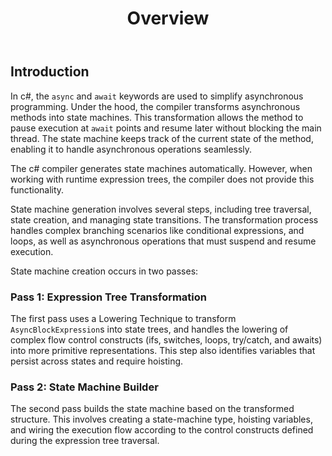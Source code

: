 ﻿---
layout: default
title: Overview
parent: State Machines
nav_order: 1
---
## Introduction

In c#, the `async` and `await` keywords are used to simplify asynchronous programming. Under the hood, the compiler transforms 
asynchronous methods into state machines. This transformation allows the method to pause execution at `await` points and resume 
later without blocking the main thread. The state machine keeps track of the current state of the method, enabling it to handle 
asynchronous operations seamlessly.

The c# compiler generates state machines automatically. However, when working with runtime expression trees, the compiler does 
not provide this functionality. 

State machine generation involves several steps, including tree traversal, state creation, and managing state transitions. The 
transformation process handles complex branching scenarios like conditional expressions, and loops, as well as asynchronous 
operations that must suspend and resume execution.

State machine creation occurs in two passes:

### Pass 1: Expression Tree Transformation
The first pass uses a Lowering Technique to transform `AsyncBlockExpression`s into state trees, and handles the lowering of
complex flow control constructs (ifs, switches, loops, try/catch, and awaits) into more primitive representations. This step 
also identifies variables that persist across states and require hoisting.

### Pass 2: State Machine Builder
The second pass builds the state machine based on the transformed structure. This involves creating a state-machine type,
hoisting variables, and wiring the execution flow according to the control constructs defined during the expression tree traversal.

